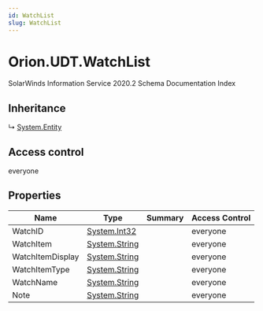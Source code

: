 ```yaml
---
id: WatchList
slug: WatchList
---
```


# Orion.UDT.WatchList

SolarWinds Information Service 2020.2 Schema Documentation Index

## Inheritance

↳ [System.Entity](./../System/Entity)

## Access control

everyone

## Properties

| Name | Type | Summary | Access Control |
| ------ | ------ | ------ | ------ |
| WatchID | [System.Int32](https://docs.microsoft.com/en-us/dotnet/api/system.int32) |  | everyone |
| WatchItem | [System.String](https://docs.microsoft.com/en-us/dotnet/api/system.string) |  | everyone |
| WatchItemDisplay | [System.String](https://docs.microsoft.com/en-us/dotnet/api/system.string) |  | everyone |
| WatchItemType | [System.String](https://docs.microsoft.com/en-us/dotnet/api/system.string) |  | everyone |
| WatchName | [System.String](https://docs.microsoft.com/en-us/dotnet/api/system.string) |  | everyone |
| Note | [System.String](https://docs.microsoft.com/en-us/dotnet/api/system.string) |  | everyone |


